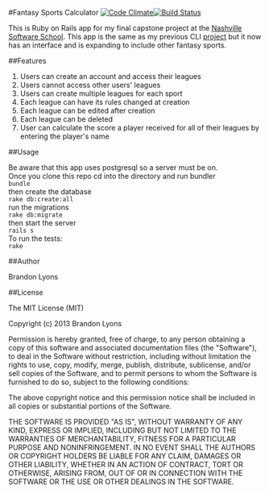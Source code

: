 #Fantasy Sports Calculator
[![Code Climate](https://codeclimate.com/github/Brandon-Lyons/Fantasy-Sports-Calculator-Rails.png)](https://codeclimate.com/github/Brandon-Lyons/Fantasy-Sports-Calculator-Rails)[![Build Status](https://travis-ci.org/Brandon-Lyons/Fantasy-Sports-Calculator-Rails.png)](https://travis-ci.org/Brandon-Lyons/Fantasy-Sports-Calculator-Rails)

This is Ruby on Rails app for my final capstone project at the [Nashville Software School](http://nashvillesoftwareschool.com/). This app is the same as my previous CLI [project](https://github.com/Brandon-Lyons/Fantasy-Sports-Calculator) but it now has an interface and is expanding to include other fantasy sports.

##Features

1. Users can create an account and access their leagues
2. Users cannot access other users' leagues
3. Users can create multiple leagues for each sport
4. Each league can have its rules changed at creation
5. Each league can be edited after creation
6. Each league can be deleted
7. User can calculate the score a player received for all of their leagues by entering the player's name

##Usage

Be aware that this app uses postgresql so a server must be on.<br />
Once you clone this repo cd into the directory and run bundler<br />
`bundle`<br />
then create the database<br />
`rake db:create:all`<br />
run the migrations<br />
`rake db:migrate`<br />
then start the server<br />
`rails s`<br />
To run the tests:<br />
`rake`<br />


##Author

Brandon Lyons

##License

The MIT License (MIT)

Copyright (c) 2013 Brandon Lyons

Permission is hereby granted, free of charge, to any person obtaining a copy
of this software and associated documentation files (the "Software"), to deal
in the Software without restriction, including without limitation the rights
to use, copy, modify, merge, publish, distribute, sublicense, and/or sell
copies of the Software, and to permit persons to whom the Software is
furnished to do so, subject to the following conditions:

The above copyright notice and this permission notice shall be included in
all copies or substantial portions of the Software.

THE SOFTWARE IS PROVIDED "AS IS", WITHOUT WARRANTY OF ANY KIND, EXPRESS OR
IMPLIED, INCLUDING BUT NOT LIMITED TO THE WARRANTIES OF MERCHANTABILITY,
FITNESS FOR A PARTICULAR PURPOSE AND NONINFRINGEMENT. IN NO EVENT SHALL THE
AUTHORS OR COPYRIGHT HOLDERS BE LIABLE FOR ANY CLAIM, DAMAGES OR OTHER
LIABILITY, WHETHER IN AN ACTION OF CONTRACT, TORT OR OTHERWISE, ARISING FROM,
OUT OF OR IN CONNECTION WITH THE SOFTWARE OR THE USE OR OTHER DEALINGS IN
THE SOFTWARE.
